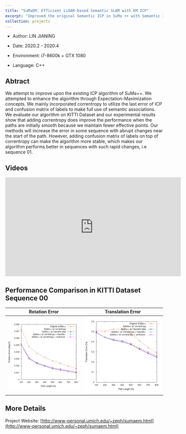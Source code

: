 ```yaml
---
title: "SuMaEM: Efficient LiDAR-based Semantic SLAM with EM ICP"
excerpt: "Improved the original Semantic ICP in SuMa ++ with Semantic ICP through Expectation-Maximization<br/><img src='/images/suma/suma.png' width='600'>"
collection: projects
---
```


- Author: LIN JIANING

- Date: 2020.2 - 2020.4

- Environment: i7-8600k + GTX 1080

- Language: C++

## Abtract
We attempt to improve upon the existing ICP algorithm of SuMa++. We attempted to enhance the algorithm through Expectation-Maximization concepts. We mainly incorporated correntropy to utilize the last error of ICP and confusion matrix of labels to make full use of semantic associations. We evaluate our algorithm on KITTI Dataset and our experimental results show that adding correntropy does improve the performance when the paths are initially smooth because we maintain fewer effective points. Our methods will increase the error in some sequence with abrupt changes near the start of the path. However, adding confusion matrix of labels on top of correntropy can make the algorithm more stable, which makes our algorithm performs better in sequences with such rapid changes, i.e sequence 01.

## Videos
<iframe width="560" height="315" src="https://www.youtube.com/embed/GOJdxepvooA" frameborder="0" allow="accelerometer; autoplay; encrypted-media; gyroscope; picture-in-picture" allowfullscreen></iframe>

## Performance Comparison in KITTI Dataset Sequence 00
| Rotation Error | Translation Error |
| :------------: |:----------------: |
| ![rl](/images/suma/00_rl.png) | ![tl](/images/suma/00_tl.png) |

## More Details
Project Website: [http://www-personal.umich.edu/~zeph/sumaem.html](http://www-personal.umich.edu/~zeph/sumaem.html)

